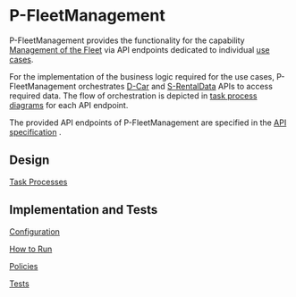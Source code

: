 # P-FleetManagement

P-FleetManagement provides the functionality for the capability [Management of the Fleet](https://git.scc.kit.edu/cm-tm/cm-team/projectwork/pse/0-doc-ccs-app-v-2/-/blob/main/pages/capabilities.md) via API endpoints dedicated to individual [use cases](https://git.scc.kit.edu/cm-tm/cm-team/projectwork/pse/0-doc-ccs-app-v-2/-/blob/main/pages/use_case_diagram.md). 

For the implementation of the business logic required for the use cases, P-FleetManagement orchestrates [D-Car](https://git.scc.kit.edu/cm-tm/cm-team/connectedcar/mulesoftarchitecture/domainlogic/d-car) and [S-RentalData](https://git.scc.kit.edu/cm-tm/cm-team/connectedcar/mulesoftarchitecture/connectedcarservicesapplication/infrastructure/rentalsystem/s-rentaldata) APIs to access required data. The flow of orchestration is depicted in [task process diagrams](pages/task_processes.md) for each API endpoint. 

The provided API endpoints of P-FleetManagement are specified in the [API specification](https://git.scc.kit.edu/cm-tm/cm-team/projectwork/pse/application/p-fleetmanagementdesign) . 
 
## Design 

[Task Processes](pages/task_processes.md) 

## Implementation and Tests

[Configuration](pages/config.md)

[How to Run](pages/how_to_run.md)

[Policies](policies/)

[Tests](pages/tests.md)

